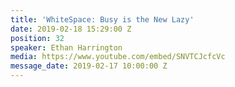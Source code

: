```yaml
---
title: 'WhiteSpace: Busy is the New Lazy'
date: 2019-02-18 15:29:00 Z
position: 32
speaker: Ethan Harrington
media: https://www.youtube.com/embed/SNVTCJcfcVc
message_date: 2019-02-17 10:00:00 Z
---
```


